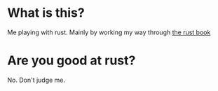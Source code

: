 # What is this?

Me playing with rust. Mainly by working my way through [the rust book](https://doc.rust-lang.org/book/title-page.html)

# Are you good at rust?

No. Don't judge me.
